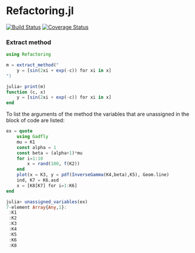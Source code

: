 # Refactoring.jl

[![Build Status](https://travis-ci.org/jonathanBieler/Refactoring.jl.svg?branch=master)](https://travis-ci.org/jonathanBieler/Refactoring.jl)
[![Coverage Status](https://coveralls.io/repos/github/jonathanBieler/Refactoring.jl/badge.svg?branch=master)](https://coveralls.io/github/jonathanBieler/Refactoring.jl?branch=master)

### Extract method

```julia
using Refactoring

m = extract_method("
    y = [sin(2xi + exp(-c)) for xi in x]
")

julia> print(m)
function (c, x)
    y = [sin(2xi + exp(-c)) for xi in x]
end
```

To list the arguments of the method the variables that
are unassigned in the block of code are listed:

```julia
ex = quote
    using Gadfly
    mu = K1
    const alpha = 1
    const beta = (alpha+1)*mu
    for i=1:10
        x = rand(100, f(K2)) 
    end
    plot(x = K3, y = pdf(InverseGamma(K4,beta),K5), Geom.line)
    ind, K7 = K6.asd
    x = [K8[K7] for i=1:K6]
end

julia> unassigned_variables(ex)
7-element Array{Any,1}:
 :K1
 :K2
 :K3
 :K4
 :K5
 :K6
 :K8
```